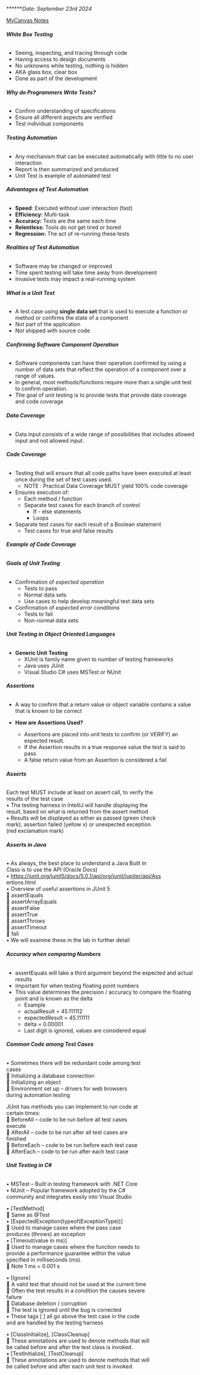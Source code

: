 *******Date: September 23rd 2024*

[MyCanvas Notes](https://mycanvas.mohawkcollege.ca/courses/107218/files/20633689?module_item_id=5794377)
###### **White Box Testing**
- Seeing, inspecting, and tracing through code
- Having access to design documents
- No unknowns while testing, nothing is hidden 
- AKA glass box, clear box
- Done as part of the development 

###### **Why do Programmers Write Tests?**
- Confirm understanding of specifications 
- Ensure all different aspects are verified 
- Test individual components

###### **Testing Automation**
- Any mechanism that can be executed automatically with little to no user interaction 
- Report is then summarized and produced 
- Unit Test is example of automated test 

###### **Advantages of Test Automation**
- **Speed**: Executed without user interaction (fast)
- **Efficiency:** Multi-task
- **Accuracy:** Tests are the same each time 
- **Relentless:** Tools do not get tired or bored
- **Regression:** The act of re-running these tests

###### **Realities of Test Automation**
- Software may be changed or improved
- Time spent testing will take time away from development 
- Invasive tests may impact a real-running system 

###### **What is a Unit Test**
- A test case using **single data set** that is used to execute a function or method or confirms the state of a component 
- Not part of the application 
- Not shipped with source code 

###### **Confirming Software Component Operation**
- Software components can have their operation confirmed by using a number of data sets that reflect  the operation of a component over a range of values.  
- In general, most methods/functions require more than a single unit test to confirm operation.  
- The goal of unit testing is to provide tests that provide data coverage and code coverage

###### **Data Coverage**
- Data input consists of a wide range of possibilities that includes allowed input and not allowed input. 

###### **Code Coverage**
- Testing that will ensure that all code paths have been executed at least once during the set of test cases used.  
	- NOTE : Practical Data Coverage MUST yield 100% code coverage  
- Ensures execution of:  
	- Each method / function  
	- Separate test cases for each branch of control  
		- If - else statements  
		- Loops  
- Separate test cases for each result of a Boolean statement  
	- Test cases for true and false results

###### **Example of Code Coverage**

###### **Goals of Unit Testing**
- Confirmation of *expected operation*
	- Tests to pass
	- Normal data sets
	- Use cases to help develop meaningful test data sets
- Confirmation of *expected error conditions*
	- Tests to fail
	- Non-normal data sets

###### **Unit Testing in Object Oriented Languages**
- **Generic Unit Testing**
	- XUnit is family name given to number of testing frameworks
	- Java uses JUnit
	- Visual Studio C# uses MSTest or NUnit 

###### **Assertions**
- A way to confirm that a return value or object variable contains a value that is known to be correct

- **How are Assertions Used?**
	- Assertions are placed into unit tests to confirm (or VERIFY) an expected result.  
	- If the Assertion results in a true response value the test is said to pass  
	- A false return value from an Assertion is considered a fail

###### **Asserts**
Each test MUST include at least on assert call, to verify the  
results of the test case  
• The testing harness in IntelliJ will handle displaying the  
result, based on what is returned from the assert method  
• Results will be displayed as either as passed (green check  
mark), assertion failed (yellow x) or unexpected exception  
(red exclamation mark)

###### **Asserts in Java**  
• As always, the best place to understand a Java Built In  
Class is to use the API (Oracle Docs)  
• https://junit.org/junit5/docs/5.0.1/api/org/junit/jupiter/api/Ass  
ertions.html  
• Overview of useful assertions in JUnit 5  
 assertEquals  
 assertArrayEquals  
 assertFalse  
 assertTrue  
 assertThrows  
 assertTimeout  
 fail  
• We will examine these in the lab in further detail

###### **Accuracy when comparing Numbers**    
- assertEquals will take a third argument beyond the expected and actual results  
- Important for when testing floating point numbers  
- This value determines the precision / accuracy to compare the floating point and is known as the delta  
	- Example  
	- actualResult = 45.111112  
	- expectedResult = 45.111111  
	- delta = 0.00001  
	- Last digit is ignored, values are considered equal

###### **Common Code among Test Cases**     
• Sometimes there will be redundant code among test  
cases  
 Initializing a database connection  
 Initializing an object  
 Environment set up – drivers for web browsers  
during automation testing

JUnit has methods you can implement to run code at  
certain times:  
 BeforeAll – code to be run before all test cases  
execute  
 AfterAll – code to be run after all test cases are  
finished  
 BeforeEach – code to be run before each test case  
 AfterEach – code to be run after each test case

###### **Unit Testing in C#**
• MSTest – Built in testing framework with .NET Core  
• NUnit – Popular framework adopted by the C#  
community and integrates easily into Visual Studio

• [TestMethod]  
 Same as @Test  
• [ExpectedException(typeof(ExceptionType))]  
 Used to manage cases where the pass case  
produces (throws) an exception  
• [Timeout(value in ms)]  
 Used to manage cases where the function needs to  
provide a performance guarantee within the value  
specified in milliseconds (ms).  
 Note 1 ms = 0.001 s

• [Ignore]  
 A valid test that should not be used at the current time  
 Often the test results in a condition the causes severe  
failure  
 Database deletion / corruption  
 The test is ignored until the bug is corrected  
• These tags [ ] all go above the test case in the code  
and are handled by the testing harness

• [ClassInitialize], [ClassCleanup]  
 These annotations are used to denote methods that will  
be called before and after the test class is invoked.  
• [TestInitialize], [TestCleanup]  
 These annotations are used to denote methods that will  
be called before and after each unit test is invoked.